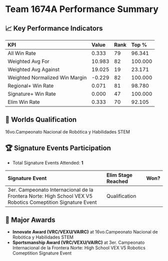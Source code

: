 # Team 1674A Performance Summary

## 📈 Key Performance Indicators
| KPI | Value | Rank | Top % |
|:---|:-----|:----|:-----|
| All Win Rate | 0.333 | 79 | 96.341 |
| Weighted Avg For | 10.983 | 82 | 100.000 |
| Weighted Avg Against | 19.025 | 19 | 23.171 |
| Weighted Normalized Win Margin | -0.229 | 82 | 100.000 |
| Regional+ Win Rate | 0.071 | 81 | 98.780 |
| Signature+ Win Rate | 0.000 | 47 | 100.000 |
| Elim Win Rate | 0.333 | 70 | 92.105 |


## 🎯 Worlds Qualification
16vo.Campeonato Nacional de Robótica y Habilidades STEM

## 🏆 Signature Events Participation
- Total Signature Events Attended: **1**

| Signature Event | Elim Stage Reached | Won? |
|:----------------|:-------------------|:----|
| 3er. Campeonato Internacional de la Frontera Norte: High School VEX V5 Robotics Comeptition Signature Event | Qualification |  |


## 🥇 Major Awards
- **Innovate Award (VRC/VEXU/VAIRC)** at 16vo.Campeonato Nacional de Robótica y Habilidades STEM
- **Sportsmanship Award (VRC/VEXU/VAIRC)** at 3er. Campeonato Internacional de la Frontera Norte: High School VEX V5 Robotics Comeptition Signature Event

